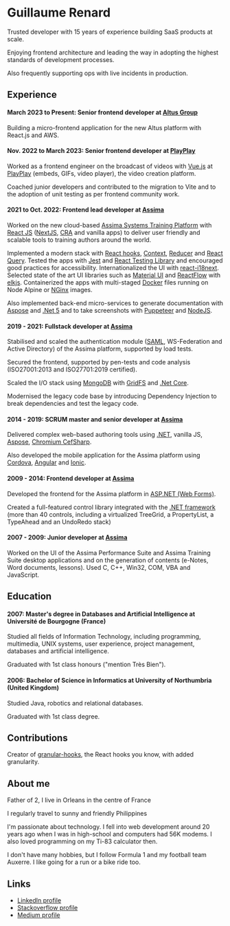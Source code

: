 # Guillaume Renard

Trusted developer with 15 years of experience building SaaS products at scale.

Enjoying frontend architecture and leading the way in adopting the highest standards of development processes.

Also frequently supporting ops with live incidents in production.

## Experience

#### March 2023 to Present: Senior frontend developer at [Altus Group](https://www.altusgroup.com/)

Building a micro-frontend application for the new Altus platform with React.js and AWS.

#### Nov. 2022 to March 2023: Senior frontend developer at [PlayPlay](https://www.playplay.com)

Worked as a frontend engineer on the broadcast of videos with [Vue.js](https://vuejs.org/) at [PlayPlay](https://www.playplay.com) (embeds, GIFs, video player), the video creation platform.

Coached junior developers and contributed to the migration to Vite and to the adoption of unit testing as per frontend community work.

#### 2021 to Oct. 2022: Frontend lead developer at [Assima](https://www.assima.net)

Worked on the new cloud-based [Assima Systems Training Platform](https://assimasolutions.com/systems-training-platform/) with [React JS](https://reactjs.org/)
([NextJS](https://nextjs.org/), [CRA](https://create-react-app.dev/) and vanilla apps) to deliver user friendly and scalable tools to training authors around the world.

Implemented a modern stack with [React hooks](https://reactjs.org/docs/hooks-intro.html), [Context](https://reactjs.org/docs/context.html), [Reducer](https://reactjs.org/docs/hooks-reference.html#usereducer) and [React Query](https://react-query.tanstack.com/). Tested the apps with [Jest](https://jestjs.io/) and [React Testing Library](https://testing-library.com/) and encouraged good practices for accessibility. Internationalized the UI with [react-i18next](https://react.i18next.com/).
Selected state of the art UI libraries such as [Material UI](https://mui.com/) and [ReactFlow](https://reactflow.dev/) with [elkjs](https://github.com/kieler/elkjs).
Containerized the apps with multi-staged [Docker](https://www.docker.com/) files running on Node Alpine or [NGinx](https://www.nginx.com/) images.

Also implemented back-end micro-services to generate documentation with [Aspose](https://products.aspose.com/words/) and [.Net 5](https://dotnet.microsoft.com/)
and to take screenshots with [Puppeteer](https://developers.google.com/web/tools/puppeteer/) and [NodeJS](https://nodejs.org/).

#### 2019 - 2021: Fullstack developer at [Assima](https://www.assima.net)

Stabilised and scaled the authentication module ([SAML](https://en.wikipedia.org/wiki/Security_Assertion_Markup_Language), WS-Federation and Active Directory)
of the Assima platform, supported by load tests.

Secured the frontend, supported by pen-tests and code analysis (ISO27001:2013 and ISO27701:2019 certified).

Scaled the I/O stack using [MongoDB](https://www.mongodb.com/) with [GridFS](https://docs.mongodb.com/manual/core/gridfs/) and [.Net Core](https://dotnet.microsoft.com/).

Modernised the legacy code base by introducing Dependency Injection to break dependencies and test the legacy code.

#### 2014 - 2019: SCRUM master and senior developer at [Assima](https://www.assima.net)

Delivered complex web-based authoring tools using [.NET](https://dotnet.microsoft.com/), vanilla JS, [Aspose](https://products.aspose.com/words/), [Chromium CefSharp](https://github.com/cefsharp/CefSharp/).

Also developed the mobile application for the Assima platform using [Cordova](https://cordova.apache.org/), [Angular](https://angular.io/) and [Ionic](https://ionicframework.com/).

#### 2009 - 2014: Frontend developer at [Assima](https://www.assima.net)

Developed the frontend for the Assima platform in [ASP.NET (Web Forms)](https://docs.microsoft.com/en-us/aspnet/web-forms/).

Created a full-featured control library integrated with the [.NET framework](https://dotnet.microsoft.com/) (more than 40 controls, including a virtualized TreeGrid, a PropertyList, a TypeAhead and an UndoRedo stack)

#### 2007 - 2009: Junior developer at [Assima](https://www.assima.net)

Worked on the UI of the Assima Performance Suite and Assima Training Suite desktop applications
and on the generation of contents (e-Notes, Word documents, lessons). Used C, C++, Win32, COM, VBA and JavaScript.

## Education

#### 2007: Master's degree in Databases and Artificial Intelligence at Université de Bourgogne (France)

Studied all fields of Information Technology, including programming, multimedia, UNIX systems, user experience, project management, databases and artificial intelligence.

Graduated with 1st class honours ("mention Très Bien").

#### 2006: Bachelor of Science in Informatics at University of Northumbria (United Kingdom)

Studied Java, robotics and relational databases.

Graduated with 1st class degree.

## Contributions

Creator of [granular-hooks](https://github.com/gfox1984/granular-hooks), the React hooks you know, with added granularity.

## About me

Father of 2, I live in Orleans in the centre of France

I regularly travel to sunny and friendly Philippines

I'm passionate about technology. I fell into web development around 20 years ago when I was in high-school and computers had 56K modems. I also loved programming on my Ti-83 calculator then.

I don't have many hobbies, but I follow Formula 1 and my football team Auxerre. I like going for a run or a bike ride too.

## Links

- [LinkedIn profile](https://linkedin.com/in/gfox1984)
- [Stackoverflow profile](https://stackoverflow.com/users/1010492/gyum-fox)
- [Medium profile](https://medium.com/@gfox1984)
